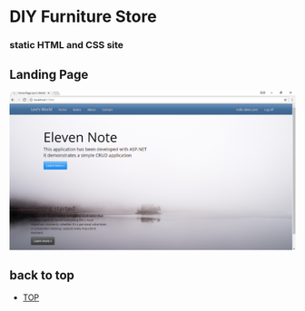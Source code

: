 # DIY Furniture Store
### static HTML and CSS site

## Landing Page

![Index](https://github.com/DASchroeder/ElevenNote/blob/master/ElevenNote.Web/Screenshots/ElevenNote1.png)


## back to top
* [TOP](#TOP)
